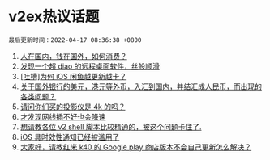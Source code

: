 # v2ex热议话题

`最后更新时间：2022-04-17 08:36:38 +0800`

1. [人在国内，钱在国外，如何消费？](https://www.v2ex.com/t/847307)
1. [发现一个超 diao 的远程桌面软件，丝般顺滑](https://www.v2ex.com/t/847280)
1. [[吐槽]为何 iOS 闲鱼越更新越卡？](https://www.v2ex.com/t/847300)
1. [关于国外银行的美元，港元等外币，入汇到国内，并结汇成人民币，而出现的各类问题？](https://www.v2ex.com/t/847350)
1. [请问你们买的投影仪是 4k 的吗？](https://www.v2ex.com/t/847303)
1. [才发现网线插不好也会降速](https://www.v2ex.com/t/847384)
1. [想请教各位 v2 shell 脚本比较精通的，被这个问题卡住了.](https://www.v2ex.com/t/847275)
1. [iOS 具时效性通知已经被滥用了](https://www.v2ex.com/t/847367)
1. [大家好，请教红米 k40 的 Google play 商店版本不会自己更新怎么解决？](https://www.v2ex.com/t/847326)

